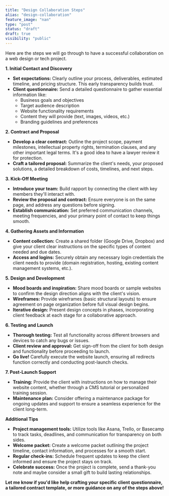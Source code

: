 ```yaml
---
title: "Design Collaboration Steps"
alias: "design-collaboration"
feature_image: "nan"
type: "post"
status: "draft"
draft: true
visibility: "public"
---
```


<p>Here are the steps we will go through to have a successful collaboration on a web design or tech project.</p><p><strong>1. Initial Contact and Discovery</strong></p><ul><li><strong>Set expectations:</strong>&nbsp;Clearly outline your process, deliverables, estimated timeline, and pricing structure. This early transparency builds trust.</li><li><strong>Client questionnaire:</strong>&nbsp;Send a detailed questionnaire to gather essential information like:<ul><li>Business goals and objectives</li><li>Target audience description</li><li>Website functionality requirements</li><li>Content they will provide (text, images, videos, etc.)</li><li>Branding guidelines and preferences</li></ul></li></ul><p><strong>2. Contract and Proposal</strong></p><ul><li><strong>Develop a clear contract:</strong>&nbsp;Outline the project scope, payment milestones, intellectual property rights, termination clauses, and any other important legal terms. It's a good idea to have a lawyer review it for protection.</li><li><strong>Craft a tailored proposal:</strong>&nbsp;Summarize the client's needs, your proposed solutions, a detailed breakdown of costs, timelines, and next steps.</li></ul><p><strong>3. Kick-Off Meeting</strong></p><ul><li><strong>Introduce your team:</strong>&nbsp;Build rapport by connecting the client with key members they'll interact with.</li><li><strong>Review the proposal and contract:</strong>&nbsp;Ensure everyone is on the same page, and address any questions before signing.</li><li><strong>Establish communication:</strong>&nbsp;Set preferred communication channels, meeting frequencies, and your primary point of contact to keep things smooth.</li></ul><p><strong>4. Gathering Assets and Information</strong></p><ul><li><strong>Content collection:</strong>&nbsp;Create a shared folder (Google Drive, Dropbox) and give your client clear instructions on the specific types of content needed and due dates.</li><li><strong>Access and logins:</strong>&nbsp;Securely obtain any necessary login credentials the client needs to provide (domain registration, hosting, existing content management systems, etc.).</li></ul><p><strong>5. Design and Development</strong></p><ul><li><strong>Mood boards and inspiration:</strong>&nbsp;Share mood boards or sample websites to confirm the design direction aligns with the client's vision.</li><li><strong>Wireframes:</strong>&nbsp;Provide wireframes (basic structural layouts) to ensure agreement on page organization before full visual design begins.</li><li><strong>Iterative design:</strong>&nbsp;Present design concepts in phases, incorporating client feedback at each stage for a collaborative approach.</li></ul><p><strong>6. Testing and Launch</strong></p><ul><li><strong>Thorough testing:</strong>&nbsp;Test all functionality across different browsers and devices to catch any bugs or issues.</li><li><strong>Client review and approval:</strong>&nbsp;Get sign-off from the client for both design and functionality before proceeding to launch.</li><li><strong>Go live!</strong>&nbsp;Carefully execute the website launch, ensuring all redirects function correctly and conducting post-launch checks.</li></ul><p><strong>7. Post-Launch Support</strong></p><ul><li><strong>Training:</strong>&nbsp;Provide the client with instructions on how to manage their website content, whether through a CMS tutorial or personalized training session.</li><li><strong>Maintenance plan:</strong>&nbsp;Consider offering a maintenance package for ongoing updates and support to ensure a seamless experience for the client long-term.</li></ul><p><strong>Additional Tips</strong></p><ul><li><strong>Project management tools:</strong>&nbsp;Utilize tools like Asana, Trello, or Basecamp to track tasks, deadlines, and communication for transparency on both sides.</li><li><strong>Welcome packet:</strong>&nbsp;Create a welcome packet outlining the project timeline, contact information, and processes for a smooth start.</li><li><strong>Regular check-ins:</strong>&nbsp;Schedule frequent updates to keep the client informed and ensure the project stays on track.</li><li><strong>Celebrate success:</strong>&nbsp;Once the project is complete, send a thank-you note and maybe consider a small gift to build lasting relationships.</li></ul><p><strong>Let me know if you'd like help crafting your specific client questionnaire, a tailored contract template, or more guidance on any of the steps above!</strong></p>
